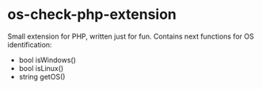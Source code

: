 # os-check-php-extension
Small extension for PHP, written just for fun. Contains next functions for OS identification:
* bool isWindows()
* bool isLinux()
* string getOS()
